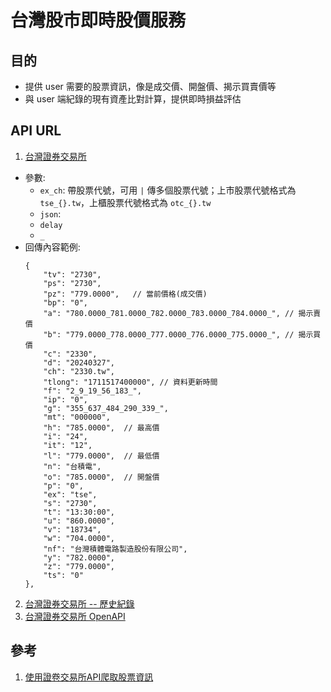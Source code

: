 # 台灣股市即時股價服務
## 目的
- 提供 user 需要的股票資訊，像是成交價、開盤價、揭示買賣價等
- 與 user 端紀錄的現有資產比對計算，提供即時損益評估

## API URL
1. [台灣證券交易所](https://mis.twse.com.tw/stock/api/getStockInfo.jsp)
  - 參數:
    - `ex_ch`: 帶股票代號，可用 `|` 傳多個股票代號；上市股票代號格式為 `tse_{}.tw`，上櫃股票代號格式為 `otc_{}.tw`
    - `json`: 
    - `delay`
    - `_`
  - 回傳內容範例:
    ```
    {
        "tv": "2730",
        "ps": "2730",
        "pz": "779.0000",   // 當前價格(成交價)
        "bp": "0",
        "a": "780.0000_781.0000_782.0000_783.0000_784.0000_", // 揭示賣價
        "b": "779.0000_778.0000_777.0000_776.0000_775.0000_", // 揭示買價
        "c": "2330",
        "d": "20240327",
        "ch": "2330.tw",
        "tlong": "1711517400000", // 資料更新時間
        "f": "2_9_19_56_183_",
        "ip": "0",
        "g": "355_637_484_290_339_",
        "mt": "000000",
        "h": "785.0000",  // 最高價
        "i": "24",
        "it": "12",
        "l": "779.0000",  // 最低價
        "n": "台積電",
        "o": "785.0000",  // 開盤價
        "p": "0",
        "ex": "tse",
        "s": "2730",
        "t": "13:30:00",
        "u": "860.0000",
        "v": "18734",
        "w": "704.0000",
        "nf": "台灣積體電路製造股份有限公司",
        "y": "782.0000",
        "z": "779.0000",
        "ts": "0"
    },
    ```

2. [台灣證券交易所 -- 歷史紀錄](http://www.twse.com.tw/exchangeReport/STOCK_DAY)
3. [台灣證券交易所 OpenAPI](https://openapi.twse.com.tw/)

## 參考
1. [使用證卷交易所API爬取股票資訊](https://hackmd.io/@aaronlife/python-ex-stock-by-api)
